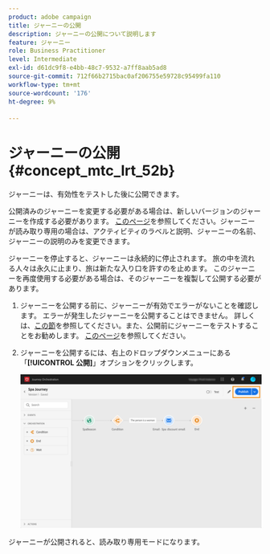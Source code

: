 ```yaml
---
product: adobe campaign
title: ジャーニーの公開
description: ジャーニーの公開について説明します
feature: ジャーニー
role: Business Practitioner
level: Intermediate
exl-id: d61dc9f8-e4bb-48c7-9532-a7ff8aab5ad8
source-git-commit: 712f66b2715bac0af206755e59728c95499fa110
workflow-type: tm+mt
source-wordcount: '176'
ht-degree: 9%

---
```


# ジャーニーの公開{#concept_mtc_lrt_52b}

ジャーニーは、有効性をテストした後に公開できます。

公開済みのジャーニーを変更する必要がある場合は、新しいバージョンのジャーニーを作成する必要があります。 [このページ](../building-journeys/journey-versions.md)を参照してください。ジャーニーが読み取り専用の場合は、アクティビティのラベルと説明、ジャーニーの名前、ジャーニーの説明のみを変更できます。

ジャーニーを停止すると、ジャーニーは永続的に停止されます。 旅の中を流れる人々は永久に止まり、旅は新たな入り口を許すのを止めます。 このジャーニーを再度使用する必要がある場合は、そのジャーニーを複製して公開する必要があります。

1. ジャーニーを公開する前に、ジャーニーが有効でエラーがないことを確認します。 エラーが発生したジャーニーを公開することはできません。 詳しくは、[この節](../about/troubleshooting.md#section_h3q_kqk_fhb)を参照してください。また、公開前にジャーニーをテストすることをお勧めします。 [このページ](../building-journeys/testing-the-journey.md)を参照してください。
1. ジャーニーを公開するには、右上のドロップダウンメニューにある「**[!UICONTROL 公開]**」オプションをクリックします。

   ![](../assets/journeyuc1_18.png)

ジャーニーが公開されると、読み取り専用モードになります。
